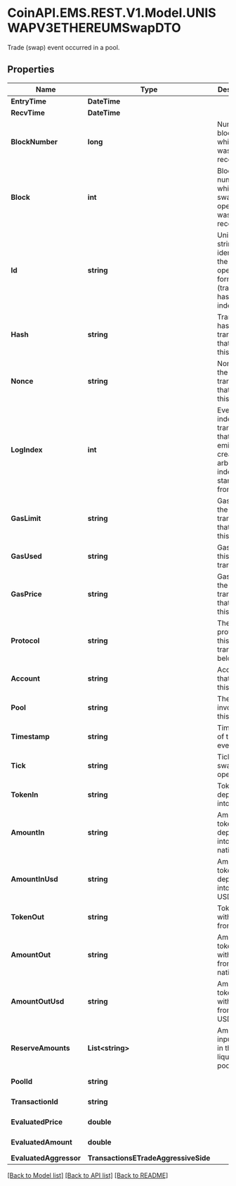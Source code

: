 # CoinAPI.EMS.REST.V1.Model.UNISWAPV3ETHEREUMSwapDTO
Trade (swap) event occurred in a pool.

## Properties

Name | Type | Description | Notes
------------ | ------------- | ------------- | -------------
**EntryTime** | **DateTime** |  | [optional] 
**RecvTime** | **DateTime** |  | [optional] 
**BlockNumber** | **long** | Number of block in which entity was recorded. | [optional] 
**Block** | **int** | Block number in which the swap operation was recorded. | [optional] 
**Id** | **string** | Unique string identifier of the swap operation, format: (transaction hash)-(log index). | [optional] 
**Hash** | **string** | Transaction hash of the transaction that emitted this event. | [optional] 
**Nonce** | **string** | Nonce of the transaction that emitted this event. | [optional] 
**LogIndex** | **int** | Event log index. For transactions that don&#39;t emit event, create arbitrary index starting from 0. | [optional] 
**GasLimit** | **string** | Gas limit of the transaction that emitted this event. | [optional] 
**GasUsed** | **string** | Gas used in this transaction. | [optional] 
**GasPrice** | **string** | Gas price of the transaction that emitted this event. | [optional] 
**Protocol** | **string** | The protocol this transaction belongs to. | [optional] 
**Account** | **string** | Account that emitted this event. | [optional] 
**Pool** | **string** | The pool involving this event. | [optional] 
**Timestamp** | **string** | Timestamp of this event. | [optional] 
**Tick** | **string** | Tick of the swap operation. | [optional] 
**TokenIn** | **string** | Token deposited into pool. | [optional] 
**AmountIn** | **string** | Amount of token deposited into pool in native units. | [optional] 
**AmountInUsd** | **string** | Amount of token deposited into pool in USD. | [optional] 
**TokenOut** | **string** | Token withdrawn from pool. | [optional] 
**AmountOut** | **string** | Amount of token withdrawn from pool in native units. | [optional] 
**AmountOutUsd** | **string** | Amount of token withdrawn from pool in USD. | [optional] 
**ReserveAmounts** | **List&lt;string&gt;** | Amount of input tokens in the liquidity pool. | [optional] 
**PoolId** | **string** |  | [optional] [readonly] 
**TransactionId** | **string** |  | [optional] [readonly] 
**EvaluatedPrice** | **double** |  | [optional] [readonly] 
**EvaluatedAmount** | **double** |  | [optional] [readonly] 
**EvaluatedAggressor** | **TransactionsETradeAggressiveSide** |  | [optional] 

[[Back to Model list]](../README.md#documentation-for-models) [[Back to API list]](../README.md#documentation-for-api-endpoints) [[Back to README]](../README.md)

